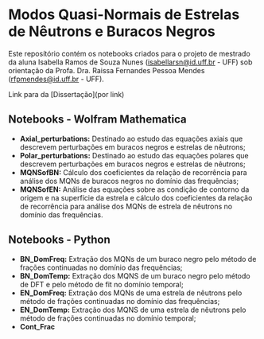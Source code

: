 # Modos Quasi-Normais de Estrelas de Nêutrons e Buracos Negros

Este reposítório contém os notebooks criados para o projeto de mestrado da aluna Isabella Ramos de Souza Nunes (isabellarsn@id.uff.br - UFF) sob orientação da Profa. Dra. Raissa Fernandes Pessoa Mendes (rfpmendes@id.uff.br - UFF).

Link para da [Dissertação](por link)

## Notebooks - Wolfram Mathematica

*  **Axial_perturbations:** Destinado ao estudo das equações axiais que descrevem perturbações em buracos negros e estrelas de nêutrons;
*  **Polar_perturbations:** Destinado ao estudo das equações polares que descrevem perturbações em buracos negros e estrelas de nêutrons;
*  **MQNSofBN:** Cálculo dos coeficientes da relação de recorrência para análise dos MQNs de buracos negros no domínio das frequências;
*  **MQNSofEN:** Análise das equações sobre as condição de contorno da origem e na superfície da estrela e cálculo dos coeficientes da relação de recorrência para análise dos MQNs de estrela de nêutrons no domínio das frequências.

  ## Notebooks - Python
  
  *  **BN_DomFreq:** Extração dos MQNs de um buraco negro pelo método de frações continuadas no domínio das frequências;
  *  **BN_DomTemp:** Extração dos MQNS de um buraco negro pelo método de DFT e pelo método de fit no domínio temporal;
  *  **EN_DomFreq:** Extração dos MQNs de uma estrela de nêutrons pelo método de frações continuadas no domínio das frequências;
  *  **EN_DomTemp:** Extração dos MQNS de uma estrela de nêutrons pelo método de frações continuadas no domínio temporal;
  *  **Cont_Frac**



  
